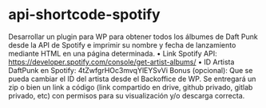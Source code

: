# api-shortcode-spotify
Desarrollar un plugin para WP para obtener todos los álbumes de Daft Punk desde la API de
Spotify e imprimir su nombre y fecha de lanzamiento mediante HTML en una página
determinada.
• Link Spotify API: https://developer.spotify.com/console/get-artist-albums/
• ID Artista DaftPunk en Spotify: 4tZwfgrHOc3mvqYlEYSvVi
Bonus (opcional):
Que se pueda cambiar el ID del artista desde el Backoffice de WP.
Se entregará un zip o bien un link a código (link compartido en drive, github privado, gitlab
privado, etc) con permisos para su visualización y/o descarga correcta.
